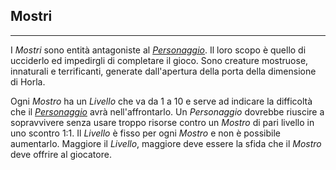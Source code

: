 ## Mostri
---

I *Mostri* sono entità antagoniste al [*Personaggio*](personaggio.md). Il loro scopo è quello di ucciderlo ed impedirgli di completare il gioco. Sono creature mostruose, innaturali e terrificanti, generate dall'apertura della porta della dimensione di Horla. 

Ogni *Mostro* ha un *Livello* che va da 1 a 10 e serve ad indicare la difficoltà che il [*Personaggio*](personaggio.md) avrà nell'affrontarlo. Un *Personaggio* dovrebbe riuscire a sopravvivere senza usare troppo risorse contro un *Mostro* di pari livello in uno scontro 1:1. Il *Livello* è fisso per ogni *Mostro* e non è possibile aumentarlo. Maggiore il *Livello*, maggiore deve essere la sfida che il *Mostro* deve offrire al giocatore. 

